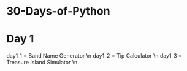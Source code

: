 # 30-Days-of-Python

# Day 1
day1_1 = Band Name Generator \n
day1_2 = Tip Calculator \n
day1_3 = Treasure Island Simulator \n
